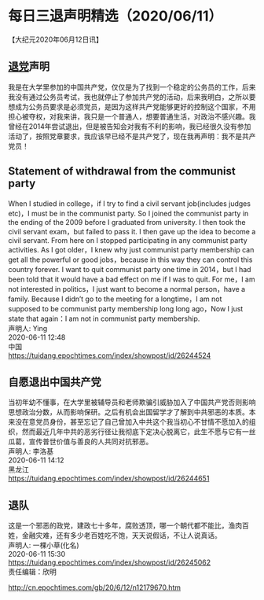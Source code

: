 # 每日三退声明精选（2020/06/11）
  
  
【大纪元2020年06月12日讯】  
## <a href="http://cn.epochtimes.com/gb/tag/%E9%80%80%E5%85%9A.html">退党</a>声明  
我是在大学里参加的中国共产党，仅仅是为了找到一个稳定的公务员的工作，后来我没有通过公务员考试，我也就停止了参加共产党的活动，后来我明白，之所以要想成为公务员要求是必须党员，是因为这样共产党能够更好的控制这个国家，不用担心被夺权，对我来讲，我只是一个普通人，想要普通生活，对政治不感兴趣。我曾经在2014年尝试退出，但是被告知会对我有不利的影响，我已经很久没有参加活动了，按照党章要求，我应该早已经不是共产党了，现在我再声明：我不是共产党员！  
## Statement of withdrawal from the communist party  
When I studied in college，if I try to find a civil servant job(includes judges etc)，I must be in the communist party. So I joined the communist party in the ending of the 2009 before I graduated from university. I then took the civil servant exam，but failed to pass it. I then gave up the idea to become a civil servant. From here on I stopped participating in any communist party activities. As I got older，I knew why just communist party membership can get all the powerful or good jobs，because in this way they can control this country forever. I want to quit communist party one time in 2014，but I had been told that it would have a bad effect on me if I was to quit. For me，I am not interested in politics，I just want to become a normal person，have a family. Because I didn&#8217;t go to the meeting for a longtime，I am not supposed to be communist party membership long long ago，Now I just state that again：I am not in communist party membership.  
声明人: Ying  
2020-06-11 12:48  
中国  
https://tuidang.epochtimes.com/index/showpost/id/26244524  
## 自愿退出中国共产党  
当初年幼不懂事，在大学里被辅导员和老师欺骗引威胁加入了中国共产党否则影响思想政治分数，从而影响保研。之后有机会出国留学才了解到中共邪恶的本质。本来没在意党员身份，甚至忘记了自己曾加入中共这个我当初心不甘情不愿加入的组织，然而最近几年中共的恶劣行径让我彻底下定决心脱离它，此生不愿与它有一丝瓜葛，宣传普世价值与善良的人共同对抗邪恶。  
声明人: 李洛基  
2020-06-11 14:12  
黑龙江  
https://tuidang.epochtimes.com/index/showpost/id/26244651  
## 退队  
这是一个邪恶的政党，建政七十多年，腐败透顶，哪一个朝代都不能比，渔肉百姓，金融灾难，还有多少老百姓吃不饱，天天说假话，不让人说真话。  
声明人: 一棵小草(化名)  
2020-06-11 15:30  
https://tuidang.epochtimes.com/index/showpost/id/26245062  
责任编辑：欣明  
  
  
  
http://cn.epochtimes.com/gb/20/6/12/n12179670.htm
